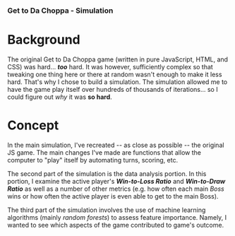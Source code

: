 ### Get to Da Choppa - Simulation

# Background

The original Get to Da Choppa game (written in pure JavaScript, HTML, and CSS) was hard... ***too*** hard. It was however, sufficiently complex so that tweaking one thing here or there at random wasn't enough to make it less hard. That's why I chose to build a simulation. The simulation allowed me to have the game play itself over hundreds of thousands of iterations... so I could figure out *why* it was **so hard**.

# Concept

In the main simulation, I've recreated -- as close as possible -- the original JS game. The main changes I've made are functions that allow the computer to "play" itself by automating turns, scoring, etc.

The second part of the simulation is the data analysis portion. In this portion, I examine the active player's ***Win-to-Loss Ratio*** and ***Win-to-Draw Ratio*** as well as a number of other metrics (e.g. how often each main *Boss* wins or how often the active player is even able to get to the main Boss).

The third part of the simulation involves the use of machine learning algorithms (mainly *random forests*) to assess feature importance. Namely, I wanted to see which aspects of the game contributed to game's outcome.

